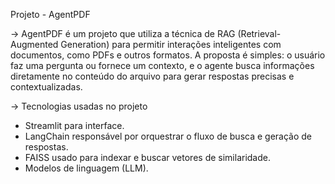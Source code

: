 Projeto - AgentPDF

-> AgentPDF é um projeto que utiliza a técnica de RAG (Retrieval-Augmented Generation) para permitir interações inteligentes com documentos, como PDFs e outros formatos. A proposta é simples: o usuário faz uma pergunta ou fornece um contexto, e o agente busca informações diretamente no conteúdo do arquivo para gerar respostas precisas e contextualizadas.


-> Tecnologias usadas no projeto 

-  Streamlit para interface.
-  LangChain responsável por orquestrar o fluxo de busca e geração de respostas.
-  FAISS usado para indexar e buscar vetores de similaridade.
-  Modelos de linguagem (LLM). 